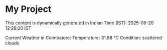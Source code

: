 # My Project

This content is dynamically generated in Indian Time (IST): 2025-08-20 12:29:20 IST


Current Weather in Coimbatore:
Temperature: 31.88 °C
Condition: scattered clouds
